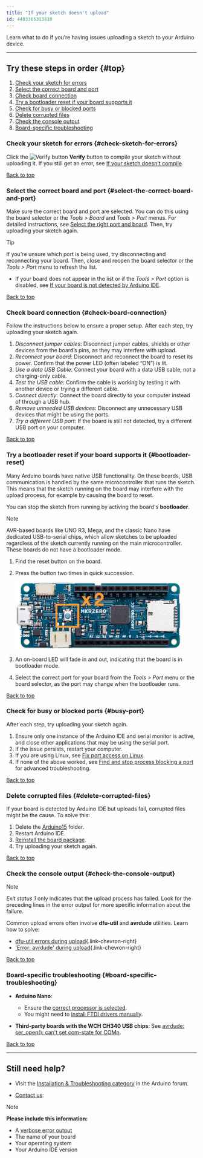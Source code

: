 ```yaml
---
title: "If your sketch doesn't upload"
id: 4403365313810
---
```


Learn what to do if you’re having issues uploading a sketch to your Arduino device.

---

## Try these steps in order {#top}

1. [Check your sketch for errors](#check-sketch-for-errors)
2. [Select the correct board and port](#select-the-correct-board-and-port)
3. [Check board connection](#check-board-connection)
4. [Try a bootloader reset if your board supports it](#bootloader-reset)
5. [Check for busy or blocked ports](#busy-port)
6. [Delete corrupted files](#delete-corrupted-files)
7. [Check the console output](#check-the-console-output)
8. [Board-specific troubleshooting](#board-specific-troubleshooting)

### Check your sketch for errors {#check-sketch-for-errors}

Click the ![Verify button](img/symbol_verify2.png) **Verify** button to compile your sketch without uploading it. If you still get an error, see [If your sketch doesn't compile](https://support.arduino.cc/hc/en-us/articles/4402764401554-Compilation-errors-when-uploading).

[Back to top](#top)

### Select the correct board and port {#select-the-correct-board-and-port}

Make sure the correct board and port are selected. You can do this using the board selector or the _Tools > Board_ and _Tools > Port_ menus. For detailed instructions, see [Select the right port and board](https://support.arduino.cc/hc/en-us/articles/4406856349970-Select-board-and-port). Then, try uploading your sketch again.

> [!TIP]
> If you're unsure which port is being used, try disconnecting and reconnecting your board. Then, close and reopen the board selector or the _Tools > Port_ menu to refresh the list.

* If your board does not appear in the list or if the _Tools > Port_ option is disabled, see [If your board is not detected by Arduino IDE](https://support.arduino.cc/hc/en-us/articles/4412955149586-If-your-board-is-not-detected-by-Arduino-IDE).

[Back to top](#top)

### Check board connection {#check-board-connection}

Follow the instructions below to ensure a proper setup. After each step, try uploading your sketch again.

1. *Disconnect jumper cables*: Disconnect jumper cables, shields or other devices from the board’s pins, as they may interfere with upload.
1. *Reconnect your board*: Disconnect and reconnect the board to reset its power. Confirm that the power LED (often labeled “ON”) is lit.
1. *Use a data USB Cable*: Connect your board with a data USB cable, not a charging-only cable.
1. *Test the USB cable*: Confirm the cable is working by testing it with another device or trying a different cable.
1. *Connect directly*: Connect the board directly to your computer instead of through a USB hub.
1. *Remove unneeded USB devices*: Disconnect any unnecessary USB devices that might be using the ports.
1. *Try a different USB port*: If the board is still not detected, try a different USB port on your computer.

[Back to top](#top)

### Try a bootloader reset if your board supports it {#bootloader-reset}

Many Arduino boards have native USB functionality. On these boards, USB communication is handled by the same microcontroller that runs the sketch. This means that the sketch running on the board may interfere with the upload process, for example by causing the board to reset.

You can stop the sketch from running by activing the board's **bootloader**.

> [!NOTE]
> AVR-based boards like UNO R3, Mega, and the classic Nano have dedicated USB-to-serial chips, which allow sketches to be uploaded regardless of the sketch currently running on the main microcontroller. These boards do not have a bootloader mode.

1. Find the reset button on the board.
1. Press the button two times in quick succession.

   ![The RESET button on Arduino Zero with an "x2" label graphic.](img/zero-reset-button-double.png)

1. An on-board LED will fade in and out, indicating that the board is in bootloader mode.
1. Select the correct port for your board from the _Tools > Port_ menu or the board selector, as the port may change when the bootloader runs.

[Back to top](#top)

### Check for busy or blocked ports {#busy-port}

After each step, try uploading your sketch again.

1. Ensure only one instance of the Arduino IDE and serial monitor is active, and close other applications that may be using the serial port.
1. If the issue persists, restart your computer.
1. If you are using Linux, see [Fix port access on Linux](https://support.arduino.cc/hc/en-us/articles/360016495679-Fix-port-access-on-Linux).
1. If none of the above worked, see [Find and stop process blocking a port](https://support.arduino.cc/hc/en-us/articles/4407830972050-Find-and-stop-process-blocking-a-port) for advanced troubleshooting.

[Back to top](#top)

### Delete corrupted files {#delete-corrupted-files}

If your board is detected by Arduino IDE but uploads fail, corrupted files might be the cause. To solve this:

1. Delete the [Arduino15](https://support.arduino.cc/hc/en-us/articles/360018448279-Open-the-Arduino15-folder) folder.
1. Restart Arduino IDE.
1. [Reinstall the board package](https://support.arduino.cc/hc/en-us/articles/360016119519-Add-boards-to-Arduino-IDE).
1. Try uploading your sketch again.

[Back to top](#top)

### Check the console output {#check-the-console-output}

> [!NOTE]
> _Exit status 1_ only indicates that the upload process has failed. Look for the preceding lines in the error output for more specific information about the failure.

Common upload errors often involve **dfu-util** and **avrdude** utilities. Learn how to solve:

* [dfu-util errors during upload](https://support.arduino.cc/hc/en-us/articles/11011849739804-dfu-util-errors-when-uploading-exit-status-74){.link-chevron-right}
* ['Error: avrdude' during upload](https://support.arduino.cc/hc/en-us/articles/4401874331410--Error-avrdude-when-uploading){.link-chevron-right}

[Back to top](#top)

### Board-specific troubleshooting {#board-specific-troubleshooting}

* **Arduino Nano**:

  * Ensure the [correct processor is selected](https://support.arduino.cc/hc/en-us/articles/4401874304274-Select-the-right-processor-for-Arduino-Nano).
  * You might need to [install FTDI drivers manually](https://support.arduino.cc/hc/en-us/articles/4411305694610-Install-or-update-FTDI-drivers).

* **Third-party boards with the WCH CH340 USB chips**: See [avrdude: ser_open(): can't set com-state for COMn](https://support.arduino.cc/hc/en-us/articles/13148652511260-avrdude-ser-open-can-t-set-com-state-for-COMn).

[Back to top](#top)

---

## Still need help?

* Visit the [Installation & Troubleshooting category](https://forum.arduino.cc/c/18) in the Arduino forum.

* [Contact us](https://www.arduino.cc/en/contact-us/):

> [!NOTE]
> **Please include this information:**
>
> * A [verbose error output](https://support.arduino.cc/hc/en-us/articles/4407705216274)
> * The name of your board
> * Your operating system
> * Your Arduino IDE version

<p style="display:none;">
   Tags: problem uploading to board, problema subiendo a la placa, https://www.arduino.cc/en/Guide/Troubleshooting, 360003198300, 上传失败, 上传出错, 업로드, problème de téléversement vers la carte, téléverser, проблема загрузки в плату, マイコンボードに書き込めない, マイコンボードに書き込もうとしましたが、エラーが発生しました, problem beim hochladen auf das board, problema di caricamento sulla scheda, 업로딩
</p>
